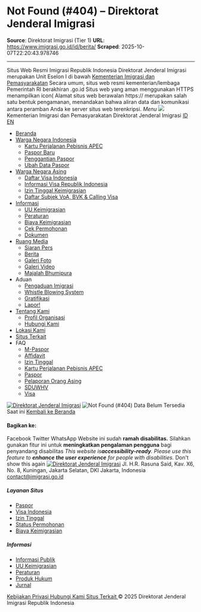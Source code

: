 # Not Found (#404) – Direktorat Jenderal Imigrasi

**Source**: Direktorat Imigrasi (Tier 1)
**URL**: https://www.imigrasi.go.id/id/berita/
**Scraped**: 2025-10-07T22:20:43.978746

---

Situs Web Resmi Imigrasi Republik Indonesia 
[ ](https://www.imigrasi.go.id/id/berita#!)
Direktorat Jenderal Imigrasi merupakan Unit Eselon I di bawah [Kementerian Imigrasi dan Pemasyarakatan](https://www.imigrasi.go.id/id/berita)
Secara umum, situs web resmi kementerian/lembaga Pemerintah RI berakhiran .go.id 
Situs web yang aman menggunakan HTTPS menampilkan icon(
Alamat situs web berawalan https:// merupakan salah satu bentuk pengamanan, menandakan bahwa aliran data dan komunikasi antara peramban Anda ke server situs web terenkripsi. 
_Menu_
[](https://www.imigrasi.go.id)
![](https://www.imigrasi.go.id/assets/3f7aad35/img/logo_header_2025.webp)
Kementerian Imigrasi dan Pemasyarakatan
Direktorat Jenderal Imigrasi
[ID](https://www.imigrasi.go.id/site/lang?lang=id-ID) [EN](https://www.imigrasi.go.id/site/lang?lang=en-US)


  * [Beranda](https://www.imigrasi.go.id)
  * [Warga Negara Indonesia](https://www.imigrasi.go.id/id/berita)
    * [Kartu Perjalanan Pebisnis APEC](https://www.imigrasi.go.id/wni/kartu-perjalanan-pebisnis-apec)
    * [Paspor Baru](https://www.imigrasi.go.id/wni/paspor-baru)
    * [Penggantian Paspor](https://www.imigrasi.go.id/wni/ganti-paspor)
    * [Ubah Data Paspor](https://www.imigrasi.go.id/wni/rubah-paspor)
  * [Warga Negara Asing](https://www.imigrasi.go.id/id/berita)
    * [Daftar Visa Indonesia](https://www.imigrasi.go.id/wna/daftar-visa-indonesia)
    * [Informasi Visa Republik Indonesia](https://www.imigrasi.go.id/wna/permohonan-visa-republik-indonesia)
    * [Izin Tinggal Keimigrasian](https://www.imigrasi.go.id/wna/izin-tinggal-keimigrasian)
    * [Daftar Subjek VoA, BVK & Calling Visa](https://www.imigrasi.go.id/wna/daftar-negara-voa-bvk-calling-visa)
  * [Informasi](https://www.imigrasi.go.id/id/berita)
    * [UU Keimigrasian](https://www.imigrasi.go.id/uu_imigrasi)
    * [Peraturan](https://www.imigrasi.go.id/download/peraturan)
    * [Biaya Keimigrasian](https://www.imigrasi.go.id/biaya_imigrasi)
    * [Cek Permohonan](https://visa.imigrasi.go.id/)
    * [Dokumen](https://www.imigrasi.go.id/download/dokumen)
  * [Ruang Media](https://www.imigrasi.go.id/id/berita)
    * [Siaran Pers](https://www.imigrasi.go.id/siaran_pers)
    * [Berita](https://www.imigrasi.go.id/berita)
    * [Galeri Foto](https://www.imigrasi.go.id/foto)
    * [Galeri Video](https://www.imigrasi.go.id/video)
    * [Majalah Bhumipura](https://www.imigrasi.go.id/majalah)
  * Aduan 
    * [Pengaduan Imigrasi](http://www.imigrasi.go.id/hubungi/index)
    * [Whistle Blowing System](https://wbs.kemenkumham.go.id/index.php?r=site/main)
    * [Gratifikasi](https://upg.kemenkumham.go.id/)
    * [Lapor!](https://www.lapor.go.id/)
  * [Tentang Kami](https://www.imigrasi.go.id/id/berita)
    * [Profil Organisasi](https://www.imigrasi.go.id/pejabat)
    * [Hubungi Kami](https://www.imigrasi.go.id/hubungi)
  * [Lokasi Kami](https://www.imigrasi.go.id/hubungi/lokasi-kami)
  * [Situs Terkait](https://www.imigrasi.go.id/link/index)
  * FAQ 
    * [M-Paspor](https://www.imigrasi.go.id/faq/m-paspor)
    * [Affidavit](https://www.imigrasi.go.id/faq/affidavit)
    * [Izin Tinggal](https://www.imigrasi.go.id/faq/izin-tinggal)
    * [Kartu Perjalanan Pebisnis APEC](https://www.imigrasi.go.id/faq/kartu-perjalanan-pebisnins-apec)
    * [Paspor](https://www.imigrasi.go.id/faq/paspor)
    * [Pelaporan Orang Asing](https://www.imigrasi.go.id/faq/pelaporan-orang-asing)
    * [SDUWHV](https://www.imigrasi.go.id/faq/sduwhv)
    * [Visa](https://www.imigrasi.go.id/faq/visa)


[![Direktorat Jenderal Imigrasi](https://www.imigrasi.go.id/assets/3f7aad35//img/logo.svg)](https://www.imigrasi.go.id/id/berita)
![Not Found \(#404\)](https://www.imigrasi.go.id/assets/3f7aad35/img/error.jpg)
Data Belum Tersedia Saat ini
[Kembali ke Beranda](https://www.imigrasi.go.id/id/berita "Not Found \(#404\)")
####  Bagikan ke: 
Facebook
Twitter
[ ](https://api.whatsapp.com/send?text=http%3A%2F%2Fwww.imigrasi.go.id%2Fid%2Fberita)
WhatsApp
Website ini sudah **ramah disabilitas.** Silahkan gunakan fitur ini untuk **meningkatkan pengalaman pengguna** bagi penyandang disabilitas
_This website is**accessibility-ready**. Please use this feature to **enhance the user experience** for people with disabilities._
Don't show this again 
[![Direktorat Jenderal Imigrasi](https://www.imigrasi.go.id/assets/3f7aad35/img/logo_footer_2025.webp)](https://www.imigrasi.go.id/id/berita)
Jl. H.R. Rasuna Said, Kav. X6, No. 8, Kuningan, Jakarta Selatan, DKI Jakarta, Indonesia 
contact@imigrasi.go.id 
[](https://www.instagram.com/ditjen_imigrasi/ "Sosial Media instagram") [](https://www.tiktok.com/@ditjen_imigrasi "Sosial Media tiktok") [](https://www.twitter.com/ditjen_imigrasi "Sosial Media twitter-x") [](https://www.youtube.com/c/ditjenimigrasiyoutube "Sosial Media youtube") [](https://www.facebook.com/DitjenImigrasi/ "Sosial Media facebook")
#####  Layanan Situs 
  * [Paspor](https://www.imigrasi.go.id/wni/paspor-baru)
  * [Visa Indonesia](https://www.imigrasi.go.id/wna/permohonan-visa-republik-indonesia)
  * [Izin Tinggal](https://www.imigrasi.go.id/wna/izin-tinggal-keimigrasian)
  * [ Status Permohonan ](https://visa.imigrasi.go.id/)
  * [Biaya Keimigrasian](https://www.imigrasi.go.id/biaya_imigrasi/index)


#####  Informasi 
  * [Informasi Publik](https://www.imigrasi.go.id/ppid)
  * [UU Keimigrasian](https://www.imigrasi.go.id/uu_imigrasi)
  * [Peraturan](https://www.imigrasi.go.id/download/peraturan)
  * [Produk Hukum](https://www.imigrasi.go.id/download/produk-hukum)
  * [Jurnal](https://www.imigrasi.go.id/download/jurnal)


[ Kebijakan Privasi  ](https://www.imigrasi.go.id/kebijakan-privasi)
[ Hubungi Kami  ](https://www.imigrasi.go.id/hubungi)
[ Situs Terkait  ](https://www.imigrasi.go.id/link/index)
©️ 2025 Direktorat Jenderal Imigrasi Republik Indonesia 
[](https://www.imigrasi.go.id/id/berita)
